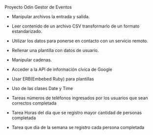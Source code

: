 Proyecto Odin Gestor de Eventos 

- Manipular archivos la entrada y salida.
- Leer contenido de un archivo CSV transformarlo de un formato estandarizado.
- Utilizar los datos para ponerse en contacto con un servicio remoto.
- Rellenar una plantilla con datos de usuario.
- Manipular cadenas.
- Acceder a la API de información cívica de Google 
- Usar ERB(Embebed Ruby) para plantillas 
- Uso de las clases Date y Time

- Tareas números de teléfonos ingresados por los usuarios que sean correctos completada
- Tarea Horas del día que se registro mayor cantidad de personas completada
- Tarea que día de la semana se registro cada persona completada 
